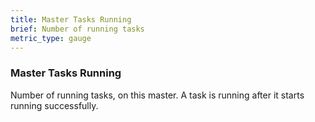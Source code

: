 ```yaml
---
title: Master Tasks Running
brief: Number of running tasks
metric_type: gauge
---
```

### Master Tasks Running

Number of running tasks, on this master. A task is running after it starts running successfully.

